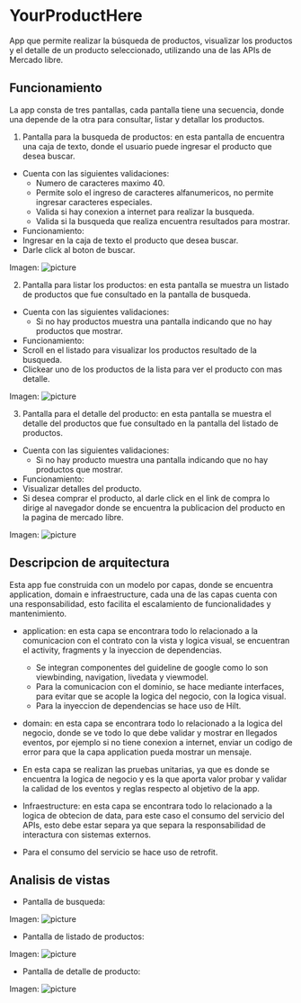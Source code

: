 # YourProductHere
App que permite realizar la búsqueda de productos, visualizar los productos y el detalle de un producto seleccionado, utilizando una de las APIs de Mercado libre.

## Funcionamiento
La app consta de tres pantallas, cada pantalla tiene una secuencia, donde una depende de la otra para consultar, listar y detallar los productos.

 1. Pantalla para la busqueda de productos: en esta pantalla de encuentra una caja de texto, donde el usuario puede ingresar el producto que desea buscar.
  - Cuenta con las siguientes validaciones:
    - Numero de caracteres maximo 40.
    - Permite solo el ingreso de caracteres alfanumericos, no permite ingresar caracteres especiales.
    - Valida si hay conexion a internet para realizar la busqueda.
    - Valida si la busqueda que realiza encuentra resultados para mostrar.
  - Funcionamiento:
   - Ingresar en la caja de texto el producto que desea buscar.
   - Darle click al boton de buscar.  

   Imagen: 
   ![picture](https://github.com/JohnMendozaC/YourProductHere/blob/main/busqueda_producto.png)


 2. Pantalla para listar los productos: en esta pantalla se muestra un listado de productos que fue consultado en la pantalla de busqueda.
  - Cuenta con las siguientes validaciones:
    - Si no hay productos muestra una pantalla indicando que no hay productos que mostrar.
  - Funcionamiento:
   - Scroll en el listado para visualizar los productos resultado de la busqueda.
   - Clickear uno de los productos de la lista para ver el producto con mas detalle. 

   Imagen: 
   ![picture](https://github.com/JohnMendozaC/YourProductHere/blob/main/listado_productos.png)

3. Pantalla para el detalle del producto: en esta pantalla se muestra el detalle del productos que fue consultado en la pantalla del listado de productos.
  - Cuenta con las siguientes validaciones:
    - Si no hay producto muestra una pantalla indicando que no hay productos que mostrar.
  - Funcionamiento:
   - Visualizar detalles del producto.
   - Si desea comprar el producto, al darle click en el link de compra lo dirige al navegador donde se encuentra la publicacion del producto en la pagina de mercado libre.

   Imagen: 
   ![picture](https://github.com/JohnMendozaC/YourProductHere/blob/main/detalle_producto.png)

## Descripcion de arquitectura
Esta app fue construida con un modelo por capas, donde se encuentra application, domain e infraestructure, cada una de las capas cuenta con una responsabilidad, esto facilita el escalamiento de funcionalidades y mantenimiento.

 - application: en esta capa se encontrara todo lo relacionado a la comunicacion con el contrato con la vista y logica visual, se encuentran el activity, fragments y la inyeccion de dependencias.
   - Se integran componentes del guideline de google como lo son viewbinding, navigation, livedata y viewmodel.
   - Para la comunicacion con el dominio, se hace mediante interfaces, para evitar que se acople la logica del negocio, con la logica visual.
   - Para la inyeccion de dependencias se hace uso de Hilt.

 - domain: en esta capa se encontrara todo lo relacionado a la logica del negocio, donde se ve todo lo que debe validar y mostrar en llegados eventos, por ejemplo si no tiene conexion a internet, enviar un codigo de error para que la capa application pueda mostrar un mensaje.
  - En esta capa se realizan las pruebas unitarias, ya que es donde se encuentra la logica de negocio y es la que aporta valor probar y validar la calidad de los eventos y reglas respecto al objetivo de la app.

- Infraestructure: en esta capa se encontrara todo lo relacionado a la logica de obtecion de data, para este caso el consumo del servicio del APIs, esto debe estar separa ya que separa la responsabilidad de interactura con sistemas externos.
 - Para el consumo del servicio se hace uso de retrofit.    


## Analisis de vistas

 - Pantalla de busqueda:

 Imagen: 
   ![picture](https://github.com/JohnMendozaC/YourProductHere/blob/main/pantalla_busqueda_productos.png)

 - Pantalla de listado de productos:

 Imagen: 
   ![picture](https://github.com/JohnMendozaC/YourProductHere/blob/main/pantalla_listado_de_productos.png)

 - Pantalla de detalle de producto: 

 Imagen: 
   ![picture](https://github.com/JohnMendozaC/YourProductHere/blob/main/pantalla_detalle_producto.png)
